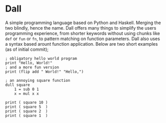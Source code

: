 
# Dall
 A simple programming language based on Python and Haskell. Merging the two blindly, hence the name. Dall offers many things to simplify the users programming experience, from shorter keywords without using chunks like `def` or `fun` or `fn`, to pattern matching on function parameters. Dall also uses a syntax based arount function application. Below are two short examples (as of initial commit);

```dall
; obligatory hello world program
print "Hello, World!"
; and a more fun version
print (flip add " World!" "Hello,")
```
```dall
; an annoying square function
dull square
    1 = sub 0 1
    x = mul x x

print ( square 10 )
print ( square 5  )
print ( square 2  )
print ( square 1  )
```
